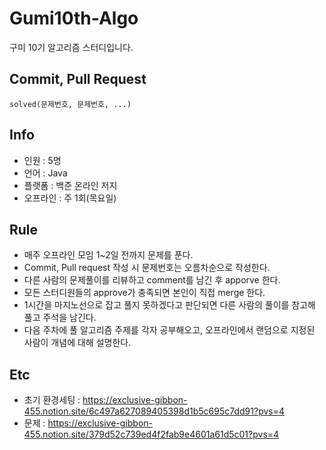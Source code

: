# Gumi10th-Algo
구미 10기 알고리즘 스터디입니다.

## Commit, Pull Request
<code>solved(문제번호, 문제번호, ...)</code>

## Info
- 인원 : 5명
- 언어 : Java
- 플랫폼 : 백준 온라인 저지
- 오프라인 : 주 1회(목요일)

## Rule
- 매주 오프라인 모임 1~2일 전까지 문제를 푼다.
- Commit, Pull request 작성 시 문제번호는 오름차순으로 작성한다.
- 다른 사람의 문제풀이를 리뷰하고 comment를 남긴 후 apporve 한다.
- 모든 스터디원들의 approve가 충족되면 본인이 직접 merge 한다.
- 1시간을 마지노선으로 잡고 풀지 못하겠다고 판단되면 다른 사람의 풀이를 참고해 풀고 주석을 남긴다.
- 다음 주차에 풀 알고리즘 주제를 각자 공부해오고, 오프라인에서 랜덤으로 지정된 사람이 개념에 대해 설명한다.

## Etc
- 초기 환경세팅 : https://exclusive-gibbon-455.notion.site/6c497a627089405398d1b5c695c7dd91?pvs=4
- 문제 : https://exclusive-gibbon-455.notion.site/379d52c739ed4f2fab9e4601a61d5c01?pvs=4
